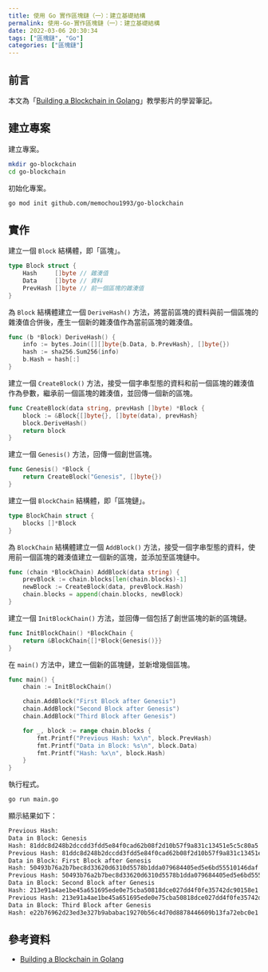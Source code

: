 ```yaml
---
title: 使用 Go 實作區塊鏈（一）：建立基礎結構
permalink: 使用-Go-實作區塊鏈（一）：建立基礎結構
date: 2022-03-06 20:30:34
tags: ["區塊鏈", "Go"]
categories: ["區塊鏈"]
---
```


## 前言

本文為「[Building a Blockchain in Golang]((https://youtu.be/mYlHT9bB6OE))」教學影片的學習筆記。

## 建立專案

建立專案。

```BASH
mkdir go-blockchain
cd go-blockchain
```

初始化專案。

```BASH
go mod init github.com/memochou1993/go-blockchain
```

## 實作

建立一個 `Block` 結構體，即「區塊」。

```GO
type Block struct {
	Hash     []byte // 雜湊值
	Data     []byte // 資料
	PrevHash []byte // 前一個區塊的雜湊值
}
```

為 `Block` 結構體建立一個 `DeriveHash()` 方法，將當前區塊的資料與前一個區塊的雜湊值合併後，產生一個新的雜湊值作為當前區塊的雜湊值。

```GO
func (b *Block) DeriveHash() {
	info := bytes.Join([][]byte{b.Data, b.PrevHash}, []byte{})
	hash := sha256.Sum256(info)
	b.Hash = hash[:]
}
```

建立一個 `CreateBlock()` 方法，接受一個字串型態的資料和前一個區塊的雜湊值作為參數，繼承前一個區塊的雜湊值，並回傳一個新的區塊。

```GO
func CreateBlock(data string, prevHash []byte) *Block {
	block := &Block{[]byte{}, []byte(data), prevHash}
	block.DeriveHash()
	return block
}
```

建立一個 `Genesis()` 方法，回傳一個創世區塊。

```GO
func Genesis() *Block {
	return CreateBlock("Genesis", []byte{})
}
```

建立一個 `BlockChain` 結構體，即「區塊鏈」。

```GO
type BlockChain struct {
	blocks []*Block
}
```

為 `BlockChain` 結構體建立一個 `AddBlock()` 方法，接受一個字串型態的資料，使用前一個區塊的雜湊值建立一個新的區塊，並添加至區塊鏈中。

```GO
func (chain *BlockChain) AddBlock(data string) {
	prevBlock := chain.blocks[len(chain.blocks)-1]
	newBlock := CreateBlock(data, prevBlock.Hash)
	chain.blocks = append(chain.blocks, newBlock)
}
```

建立一個 `InitBlockChain()` 方法，並回傳一個包括了創世區塊的新的區塊鏈。

```GO
func InitBlockChain() *BlockChain {
	return &BlockChain{[]*Block{Genesis()}}
}
```

在 `main()` 方法中，建立一個新的區塊鏈，並新增幾個區塊。

```GO
func main() {
	chain := InitBlockChain()

	chain.AddBlock("First Block after Genesis")
	chain.AddBlock("Second Block after Genesis")
	chain.AddBlock("Third Block after Genesis")

	for _, block := range chain.blocks {
		fmt.Printf("Previous Hash: %x\n", block.PrevHash)
		fmt.Printf("Data in Block: %s\n", block.Data)
		fmt.Printf("Hash: %x\n", block.Hash)
	}
}
```

執行程式。

```BASH
go run main.go
```

顯示結果如下：

```BASH
Previous Hash: 
Data in Block: Genesis
Hash: 81ddc8d248b2dccdd3fdd5e84f0cad62b08f2d10b57f9a831c13451e5c5c80a5
Previous Hash: 81ddc8d248b2dccdd3fdd5e84f0cad62b08f2d10b57f9a831c13451e5c5c80a5
Data in Block: First Block after Genesis
Hash: 50493b76a2b7bec8d33620d6310d5578b1dda079684405ed5e6bd55510146daf
Previous Hash: 50493b76a2b7bec8d33620d6310d5578b1dda079684405ed5e6bd55510146daf
Data in Block: Second Block after Genesis
Hash: 213e91a4ae1be45a651695ede0e75cba50818dce027dd4f0fe35742dc90158e1
Previous Hash: 213e91a4ae1be45a651695ede0e75cba50818dce027dd4f0fe35742dc90158e1
Data in Block: Third Block after Genesis
Hash: e22b76962d23ed3e327b9ababac19270b56c4d70d8878446609b13fa72ebc0e1
```

## 參考資料

- [Building a Blockchain in Golang](https://youtu.be/mYlHT9bB6OE)
